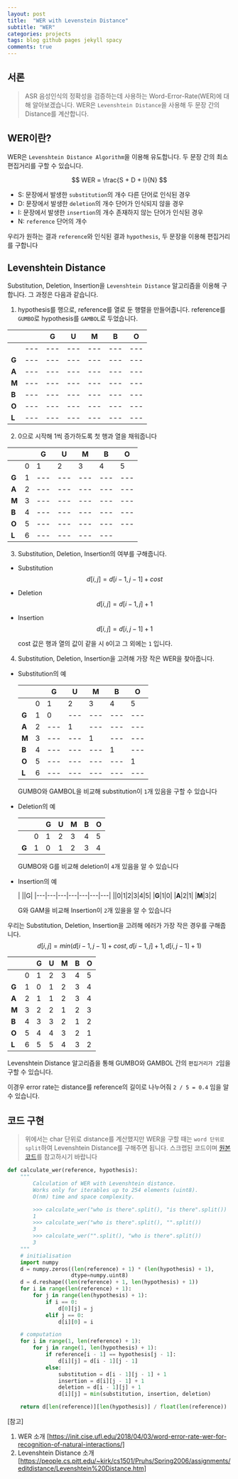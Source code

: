 ```yaml
---
layout: post
title:  "WER with Levenstein Distance"
subtitle: "WER"
categories: projects
tags: blog github pages jekyll spacy
comments: true
---
```

## 서론
> ASR 음성인식의 정확성을 검증하는데 사용하는 Word-Error-Rate(WER)에 대해 알아보겠습니다.
> WER은 `Levenshtein Distance`을 사용해 두 문장 간의 Distance를 계산합니다.
>


## WER이란?
WER은 `Levenshtein Distance Algorithm`을 이용해 유도합니다.
두 문장 간의 최소 편집거리를 구할 수 있습니다.

$$
WER = \frac{S + D + I}{N}
$$


- S: 문장에서 발생한 `substitution`의 개수
  다른 단어로 인식된 경우
- D: 문장에서 발생한 `deletion`의 개수
  단어가 인식되지 않을 경우
- I: 문장에서 발생한 `insertion`의 개수
  존재하지 않는 단어가 인식된 경우
- N: `reference` 단어의 개수

우리가 원하는 결과 `reference`와 인식된 결과 `hypothesis`, 두 문장을 이용해 편집거리를 구합니다

## Levenshtein Distance
Substitution, Deletion, Insertion을 `Levenshtein Distance` 알고리즘을 이용해 구합니다.
그 과정은 다음과 같습니다.


1. hypothesis를 행으로, reference를 열로 둔 행렬을 만들어줍니다.
  reference를 `GUMBO`로 hypothesis를 `GAMBOL`로 두었습니다.

  | ||G|U|M|B|O|
  |---|---|---|---|---|---|---|
  ||---|---|---|---|---|---|
  |__G__|---|---|---|---|---|---|
  |**A**|---|---|---|---|---|---|
  |**M**|---|---|---|---|---|---|
  |**B**|---|---|---|---|---|---|
  |**O**|---|---|---|---|---|---|
  |**L**|---|---|---|---|---|---|

2. 0으로 시작해 1씩 증가하도록 첫 행과 열을 채워줍니다

  | ||G|U|M|B|O|
  |---|---|---|---|---|---|---|
  ||0|1|2|3|4|5|
  |__G__|1|---|---|---|---|---|
  |**A**|2|---|---|---|---|---|
  |**M**|3|---|---|---|---|---|
  |**B**|4|---|---|---|---|---|
  |**O**|5|---|---|---|---|---|
  |**L**|6|---|---|---|---|

3. Substitution, Deletion, Insertion의 여부를 구해줍니다.
  - Substitution
    $$ d[i,j] = d[i-1,j-1] + cost $$

  - Deletion
    $$ d[i,j] = d[i-1,j] + 1 $$

  - Insertion
    $$ d[i,j] = d[i,j-1] + 1 $$

    cost 값은 행과 열의 값이 같을 시 `0`이고 그 외에는 `1` 입니다.

4. Substitution, Deletion, Insertion을 고려해 가장 작은 WER을 찾아줍니다.




- Substitution의 예

  | ||G|U|M|B|O|
  |---|---|---|---|---|---|---|
  ||0|1|2|3|4|5|
  |__G__|1|0|---|---|---|---|
  |**A**|2|---|1|---|---|---|
  |**M**|3|---|---|1|---|---|
  |**B**|4|---|---|---|1|---|
  |**O**|5|---|---|---|---|1|
  |**L**|6|---|---|---|---|---|

  GUMBO와 GAMBOL을 비교해 substitution이 `1`개 있음을 구할 수 있습니다

- Deletion의 예

  | ||G|U|M|B|O|
  |---|---|---|---|---|---|---|
  ||0|1|2|3|4|5|
  |__G__|1|0|1|2|3|4|

  GUMBO와 G를 비교해 deletion이 `4`개 있음을 알 수 있습니다

- Insertion의 예

  | ||G|
  |---|---|---|---|---|---|---|
  ||0|1|2|3|4|5|
  |__G__|1|0|
  |**A**|2|1|
  |**M**|3|2|

  G와 GAM을 비교해 Insertion이 `2`개 있을을 알 수 있습니다


우리는 Substitution, Deletion, Insertion을 고려해 에러가 가장 작은 경우를 구해줍니다.
$$ d[i,j] = min(d[i-1,j-1] + cost, d[i-1,j] + 1, d[i,j-1] + 1) $$

| ||G|U|M|B|O|
|---|---|---|---|---|---|---|
||0|1|2|3|4|5|
|__G__|1|0|1|2|3|4|
|**A**|2|1|1|2|3|4|
|**M**|3|2|2|1|2|3|
|**B**|4|3|3|2|1|2|
|**O**|5|4|4|3|2|1|
|**L**|6|5|5|4|3|2|

Levenshtein Distance 알고리즘을 통해 GUMBO와 GAMBOL 간의 `편집거리가 2`임을 구할 수 있습니다.

이경우 error rate는 distance를 reference의 길이로 나누어줘 `2 / 5 = 0.4` 임을 알 수 있습니다.

## 코드 구현

> 위에서는 char 단위로 distance를 계산했지만 WER을 구할 때는
> `word 단위로 split`하여 Levenshtein Distance를 구해주면 됩니다.
> 스크랩된 코드이며 [원본 코드](https://www.programcreek.com/python/?code=undertheseanlp%2Fautomatic_speech_recognition%2Fautomatic_speech_recognition-master%2Fegs%2Fvivos%2Fextension%2Fmetrics.py)를 참고하시기 바랍니다

```python
def calculate_wer(reference, hypothesis):
    """
        Calculation of WER with Levenshtein distance.
        Works only for iterables up to 254 elements (uint8).
        O(nm) time and space complexity.

        >>> calculate_wer("who is there".split(), "is there".split())
        1
        >>> calculate_wer("who is there".split(), "".split())
        3
        >>> calculate_wer("".split(), "who is there".split())
        3
    """
    # initialisation
    import numpy
    d = numpy.zeros((len(reference) + 1) * (len(hypothesis) + 1),
                    dtype=numpy.uint8)
    d = d.reshape((len(reference) + 1, len(hypothesis) + 1))
    for i in range(len(reference) + 1):
        for j in range(len(hypothesis) + 1):
            if i == 0:
                d[0][j] = j
            elif j == 0:
                d[i][0] = i

    # computation
    for i in range(1, len(reference) + 1):
        for j in range(1, len(hypothesis) + 1):
            if reference[i - 1] == hypothesis[j - 1]:
                d[i][j] = d[i - 1][j - 1]
            else:
                substitution = d[i - 1][j - 1] + 1
                insertion = d[i][j - 1] + 1
                deletion = d[i - 1][j] + 1
                d[i][j] = min(substitution, insertion, deletion)

    return d[len(reference)][len(hypothesis)] / float(len(reference))
  ```








[참고]
1. WER 소개 [https://init.cise.ufl.edu/2018/04/03/word-error-rate-wer-for-recognition-of-natural-interactions/]
2. Levenshtein Distance 소개 [https://people.cs.pitt.edu/~kirk/cs1501/Pruhs/Spring2006/assignments/editdistance/Levenshtein%20Distance.htm]
